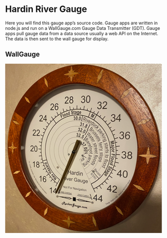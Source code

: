 # Hardin River Gauge

Here you will find this gauge app’s source code. Gauge apps are written in node.js and run on a WallGauge.com Gauge Data Transmitter (GDT).  Gauge apps pull gauge data from a data source usually a web API on the Internet.  The data is then sent to the wall gauge for display.

## WallGauge

![pic1](./pics/gaugePic.png)

